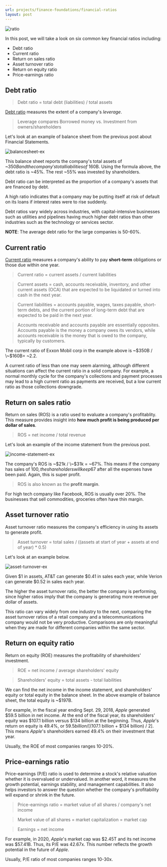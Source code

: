 ```yaml
---
url: projects/finance-foundations/financial-ratios
layout: post
---
```


![ratio][ratio]

In this post, we will take a look on six common key financial ratios including:

- Debt ratio
- Current ratio
- Return on sales ratio
- Asset turnover ratio
- Return on equity ratio
- Price-earnings ratio

<toc>

## Debt ratio

> Debt ratio = total debt (liabilities) / total assets

[Debt ratio](https://www.investopedia.com/terms/d/debtratio.asp) measures the extent of a company's _leverage_.

> Leverage compares Borrowed money vs. Investment from owners/shareholders

Let's look at an example of balance sheet from the previous post about Financial Statements.

![balancesheet-ex][balancesheet-ex]

This balance sheet reports the company's total assets of ~$350B and the company's total liabilities of ~$160B. Using the formula above, the debt ratio is ~45%. The rest ~55% was invested by shareholders.

Debt ratio can be interpreted as the proportion of a company's assets that are financed by debt.

A high ratio indicates that a company may be putting itself at risk of default on its loans if interest rates were to rise suddenly.

Debt ratios vary widely across industries, with capital-intensive businesses such as utilities and pipelines having much higher debt ratios than other industries such as the technology or services sector.

**NOTE**: The average debt ratio for the large companies is 50-60%.

## Current ratio

[Current ratio](https://www.investopedia.com/terms/c/currentratio.asp) measures a company's ability to pay **short-term** obligations or those due within one year.

> Current ratio = current assets / current liabilities

> Current assets = cash, accounts receivable, inventory, and other current assets (OCA) that are expected to be liquidated or turned into cash in the next year.

> Current liabilities = accounts payable, wages, taxes payable, short-term debts, and the current portion of long-term debt that are expected to be paid in the next year.

> Accounts receivable and accounts payable are essentially opposites. Accounts payable is the money a company owes its vendors, while accounts receivable is the money that is owed to the company, typically by customers.

The current ratio of Exxon Mobil corp in the example above is \~$350B / \~$160B= \~2.2.

A current ratio of less than one may seem alarming, although different situations can affect the current ratio in a solid company. For example, a normal monthly cycle for the company's collections and payment processes may lead to a high current ratio as payments are received, but a low current ratio as those collections downgrade.

## Return on sales ratio

Return on sales (ROS) is a ratio used to evaluate a company's profitablity. This measure provides insight into **how much profit is being produced per dollar of sales**.

> ROS = net income / total revenue

Let's look an example of the income statement from the previous post.

![income-statement-ex][income-statement-ex]

The company's ROS is \~$21k / \~$31k = \~67%. This means if the company has sales of 100$, the shareholders will keep 67$ after all the expenses have been paid. Again, this is super profit.

> ROS is also known as the **profit margin**.

For high tech company like Facebook, ROS is usually over 20%. The businesses that sell commodities, groceries often have thin margin.

## Asset turnover ratio

Asset turnover ratio measures the company's efficiency in using its assets to generate profit.

> Asset turnover = total sales / ((assets at start of year + assets at end of year) \* 0.5)

Let's look at an example below.

![asset-turnover-ex][asset-turnover-ex]

Given $1 in assets, AT&T can generate $0.41 in sales each year, while Verion can generate $0.52 in sales each year.

The higher the asset turnover ratio, the better the company is performing, since higher ratios imply that the company is generating more revenue per dollar of assets.

This ratio can vary widely from one industry to the next, comparing the asset turnover ratios of a retail company and a telecommunications company would not be very productive. Comparisons are only meaningful when they are made for different companies within the same sector.

## Return on equity ratio

Return on equity (ROE) measures the profitability of shareholders' investment.

> ROE = net income / average shareholders' equity

> Shareholders' equity = total assets - total liabilities

We can find the net income in the income statement, and shareholders' equity or total equity in the balance sheet. In the above example of balance sheet, the total equity is ~$197B.

For example, in the fiscal year ending Sept. 29, 2018, _Apple_ generated $59.5 billion in net income. At the end of the fiscal year, its shareholders' equity was $107.1 billion versus $134 billion at the beginning. Thus, _Apple_'s return on equity is 49.4%, or $59.5 billion / [($107.1 billion + $134 billion) / 2]. This means _Apple_'s shareholders earned 49.4% on their investment that year.

Usually, the ROE of most companies ranges 10-20%.

## Price-earnings ratio

Price-earnings (P/E) ratio is used to determine a stock's relative valuation whether it is overvalued or undervalued. In another word, it measures the growth potential, earnings stability, and management capabilities. It also helps investors to answer the question whether the company's profitability will expand or shrink in the future.

> Price-earnings ratio = market value of all shares / company's net income

> Market value of all shares = market capitalization = market cap

> Earnings = net income

For example, in 2020, _Apple_'s market cap was $2.45T and its net income was $57.41B. Thus, its P/E was 42.67x. This number reflects the growth potential in the future of _Apple_.

Usually, P/E ratio of most companies ranges 10-30x.

<!-- MARKDOWN LINKS & IMAGES -->

[ratio]: /assets/images/projects/finance-foundations/financial-ratios/ratio.jpg
[balancesheet-ex]: /assets/images/projects/finance-foundations/financial-statements-detail/balancesheet-ex.jpg
[income-statement-ex]: /assets/images/projects/finance-foundations/financial-statements-detail/income-statement-ex.jpg
[asset-turnover-ex]: /assets/images/projects/finance-foundations/financial-ratios/asset-turnover-ex.jpg
